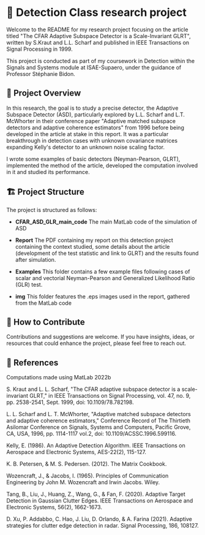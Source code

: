 # 📡 Detection Class research project


Welcome to the README for my research project focusing on the article titled "The CFAR Adaptive Subspace Detector is a Scale-Invariant GLRT", written by S.Kraut and L.L. Scharf and published in IEEE Transactions on Signal Processing in 1999.

This project is conducted as part of my coursework in Detection within the Signals and Systems module at ISAE-Supaero, under the guidance of Professor Stéphanie Bidon.

## 📝 Project Overview 

In this research, the goal is to study a precise detector, the Adaptive Subspace Detector (ASD), particularly explored by L.L. Scharf and L.T. McWhorter in their conference paper "Adaptive matched subspace detectors and adaptive coherence estimators" from 1996 before being developed in the article at stake in this report. It was a particular breakthrough in detection cases with unknown covariance matrices expanding Kelly's detector to an unknown noise scaling factor. 

I wrote some examples of basic detectors (Neyman-Pearson, GLRT), implemented the method of the article, developed the computation involved in it and studied its performance.


## 🏗️ Project Structure 

The project is structured as follows:

- **CFAR_ASD_GLR_main_code** The main MatLab code of the simulation of ASD

- **Report** The PDF containing my report on this detection project containing the context studied, some details about the article (development of the test statistic and link to GLRT) and the results found after simulation.

- **Examples** This folder contains a few example files following cases of scalar and vectorial Neyman-Pearson and Generalized Likelihood Ratio (GLR) test.

- **img** This folder features the .eps images used in the report, gathered from the MatLab code

## 🤝 How to Contribute 

Contributions and suggestions are welcome. If you have insights, ideas, or resources that could enhance the project, please feel free to reach out.

## 🙏 References 

Computations made using MatLab 2022b

S. Kraut and L. L. Scharf, "The CFAR adaptive subspace detector is a scale-invariant GLRT," in IEEE Transactions on Signal Processing, vol. 47, no. 9, pp. 2538-2541, Sept. 1999, doi: 10.1109/78.782198.

L. L. Scharf and L. T. McWhorter, "Adaptive matched subspace detectors and adaptive coherence estimators," Conference Record of The Thirtieth Asilomar Conference on Signals, Systems and Computers, Pacific Grove, CA, USA, 1996, pp. 1114-1117 vol.2, doi: 10.1109/ACSSC.1996.599116.

Kelly, E. (1986). An Adaptive Detection Algorithm. IEEE Transactions on Aerospace and Electronic Systems, AES-22(2), 115-127.

K. B. Petersen, & M. S. Pedersen. (2012). The Matrix Cookbook.

Wozencraft, J., & Jacobs, I. (1965). Principles of Communication Engineering by John M. Wozencraft and Irwin Jacobs. Wiley.

Tang, B., Liu, J., Huang, Z., Wang, G., & Fan, F. (2020). Adaptive Target Detection in Gaussian Clutter Edges. IEEE Transactions on Aerospace and Electronic Systems, 56(2), 1662-1673.

D. Xu, P. Addabbo, C. Hao, J. Liu, D. Orlando, & A. Farina (2021). Adaptive strategies for clutter edge detection in radar. Signal Processing, 186, 108127.

